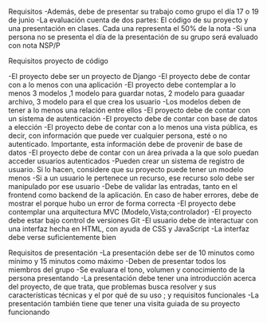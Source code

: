 Requisitos
-Además, debe de presentar su trabajo como grupo el día 17 o 19 de junio
-La evaluación cuenta de dos partes: El código de su proyecto y una presentación en clases. Cada una representa el 50% de la nota
-Si una persona no se presenta el día de la presentación de su grupo será evaluado con nota NSP/P
 
Requisitos proyecto de código

-El proyecto debe ser un proyecto de Django
-El proyecto debe de contar con a lo menos con una aplicación
-El proyecto debe contemplar a lo menos 3 modelos ,1 modelo para guardar notas, 2 modelo para guaadar archivo, 3 modelo para el que crea los usuario
-Los modelos deben de tener a lo menos una relación entre ellos
-El proyecto debe de contar con un sistema de autenticación
-El proyecto debe de contar con base de datos a elección
-El proyecto debe de contar con a lo menos una vista pública, es decir, con información que puede ver cualquier persona, esté o no autenticado. Importante, esta información debe de provenir de base de datos
-El proyecto debe de contar con un área privada a la que solo puedan acceder usuarios autenticados
-Pueden crear un sistema de registro de usuario. Si lo hacen, considere que su proyecto puede tener un modelo menos
-Si a un usuario le pertenece un recurso, ese recurso solo debe ser manipulado por ese usuario
-Debe de validar las entradas, tanto en el frontend como backend de la aplicación. En caso de haber errores, debe de mostrar el porque hubo un error de forma correcta
-El proyecto debe contemplar una arquitectura MVC (Modelo,Vista;controlador)
-El proyecto debe estar bajo control de versiones Git
-El usuario debe de interactuar con una interfaz hecha en HTML, con ayuda de CSS y JavaScript
-La interfaz debe verse suficientemente bien


Requisitos de presentación
-La presentación debe ser de 10 minutos como mínimo y 15 minutos como máximo
-Deben de presentar todos los miembros del grupo
-Se evaluara el tono, volumen y conocimiento de la persona presentando
-La presentación debe tener una introducción acerca del proyecto, de que trata, que problemas busca resolver y sus características técnicas y el por qué de su uso ; y requisitos funcionales
-La presentación también tiene que tener una visita guiada de su proyecto funcionando

